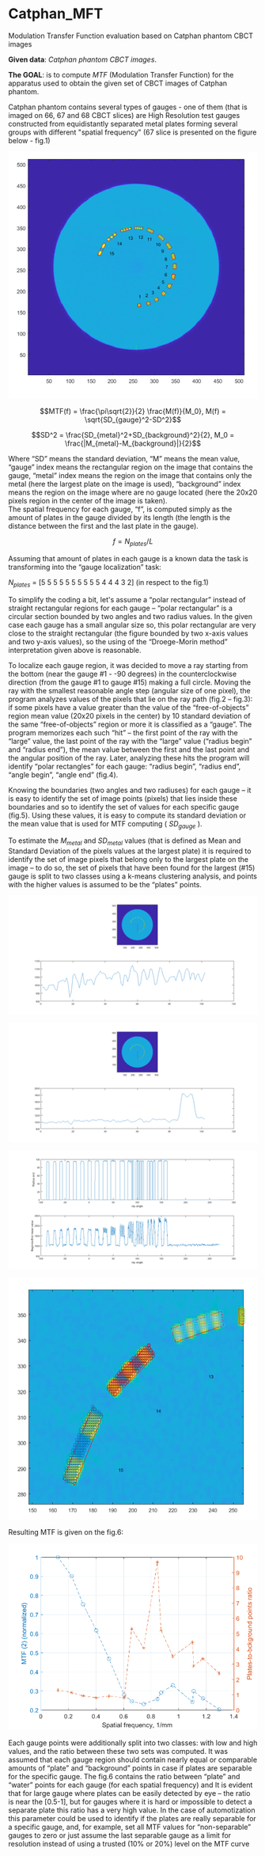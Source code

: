 # Catphan_MFT
Modulation Transfer Function evaluation based on Catphan phantom CBCT images

**Given data**: *Catphan phantom  CBCT images*.

**The GOAL**: is to compute *MTF* (Modulation Transfer Function) for the apparatus used to obtain the given set of CBCT images of Catphan phantom.

Catphan phantom contains several types of gauges - one of them (that is imaged on 66, 67 and 68 CBCT slices) are High Resolution test gauges constructed from equidistantly separated metal plates forming several groups with different "spatial frequency" (67 slice is presented on the figure below - fig.1)

![Alt text](localization_trap_all.png?raw=true "Figure 1 Catphan phantom - CBCT slice #67 (high resolution gauge marked by a red line trapezoid)")

$$MTF(f) = \frac{\pi\sqrt{2}}{2} \frac{M(f)}{M_0},    M(f) = \sqrt{SD_{gauge}^2-SD^2}$$

$$SD^2 = \frac{SD_{metal}^2+SD_{background}^2}{2},    M_0 = \frac{|M_{metal}-M_{background}|}{2}$$


Where “SD” means the standard deviation, “M” means the mean value, “gauge” index means the rectangular region on the image that contains the gauge, “metal” index means the region on the image that contains only the metal (here the largest plate on the image is used), “background” index means the region on the image where are no gauge located (here the 20x20 pixels region in the center of the image is taken).  
The spatial frequency for each gauge, “f”, is computed simply as the amount of plates in the gauge divided by its length (the length is the distance between the first and the last plate in the gauge).

$$f = N_{plates}/L$$

Assuming that amount of plates in each gauge is a known data the task is transforming into the “gauge 
localization” task:

$N_{plates}$ = [5 5 5 5 5 5 5 5 5 5 4 4 4 3 2] (in respect to the fig.1)

To simplify the coding a bit, let's assume a “polar rectangular” instead of straight rectangular regions for each gauge – “polar rectangular” is a circular section bounded by two angles and two radius values. In the given case each gauge has a small angular size so, this polar rectangular are very close to the straight rectangular (the figure bounded by two x-axis values and two y-axis values), so the using of the “Droege-Morin method” interpretation given above is reasonable. 

To localize each gauge region, it was decided to move a ray starting from the bottom (near the gauge #1 - -90 degrees) in the counterclockwise direction (from the gauge #1 to gauge #15) making a full circle. Moving the ray with the smallest reasonable angle step (angular size of one pixel), the program analyzes values of the pixels that lie on the ray path (fig.2 – fig.3): if some pixels have a value greater than the value of the “free-of-objects” region mean value (20x20 pixels in the center) by 10 standard deviation of the same “free-of-objects” region or more it is classified as a “gauge”. The program memorizes each such “hit” – the first point of the ray with the “large” value, the last point of the ray with the “large” value (“radius begin” and “radius end”), the mean value between the first and the last point and the angular position of the ray. Later, analyzing these hits the program will identify “polar rectangles” for each gauge: “radius begin”, “radius end”, “angle begin”, “angle end” (fig.4). 

Knowing the boundaries (two angles and two radiuses) for each gauge – it is easy to identify the set of 
image points (pixels) that lies inside these boundaries and so to identify the set of values for each 
specific gauge (fig.5). Using these values, it is easy to compute its standard deviation or the mean value 
that is used for MTF computing ( $SD_{gauge}$ ).

To estimate the $M_{metal}$ and $SD_{metal}$ values (that is defined as Mean and Standard Deviation of the 
pixels values at the largest plate) it is required to identify the set of image pixels that belong only to the 
largest plate on the image – to do so, the set of pixels that have been found for the largest (#15) gauge is 
split to two classes using a k-means clustering analysis, and points with the higher values is assumed to 
be the “plates” points.

![Alt text](ray_on_free_region.png?raw=true "Figure 2 Gauge localization: Ray out of the gauge")

![Alt text](ray_on_gauge.png?raw=true "Figure 3 Gauge localization: Ray hit the gauge")

![Alt text](ray_hits.png?raw=true "Figure 4 Ray hits: radius end AND the mean value")

![Alt text](localization_points.png?raw=true "Figure 5 Gauge localization: find the gauge pixels")

Resulting MTF is given on the fig.6:

![Alt text](MTF_2.png?raw=true "Figure 6 MTF (along with the metal-to-water amount of points ratio in the gauge region)")

Each gauge points were additionally split into two classes: with low and high values, and the ratio between these two sets was computed. It was assumed that each gauge region should contain nearly equal or comparable amounts of “plate” and “background” points in case if plates are separable for the specific gauge. The fig.6 contains the ratio between “plate” and “water” points for each gauge (for each spatial frequency) and It is evident that for large gauge where plates can be easily detected by eye – the ratio is near the [0.5-1], but for gauges where it is hard or impossible to detect a separate plate this ratio has a very high value. In the case of automotization this parameter could be used to identify if the plates are really separable for a specific gauge, and, for example, set all MTF values for “non-separable” gauges to zero or just assume the last separable gauge as a limit for resolution instead of using a trusted (10% or 20%) level on the MTF curve 
